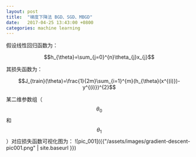 ```yaml
---
layout: post
title:  "梯度下降法 BGD、SGD、MBGD"
date:   2017-04-25 13:43:00 +0800
categories: machine learning
---
```


假设线性回归函数为：

$$h_{\theta}=\sum_{j=0}^{n}\theta_{j}x_{j}$$

其损失函数为：

$$J_{train}(\theta)=\frac{1}{2m}\sum_{i=1}^{m}(h_{\theta}(x^{(i)})-y^{(i)})^{2}$$

某二维参数组（$$\theta_{0}$$ 和 $$\theta_{1}$$）对应损失函数可视化图为：
![pic_001]({{"/assets/images/gradient-descent-pic001.png" | site.baseurl }})